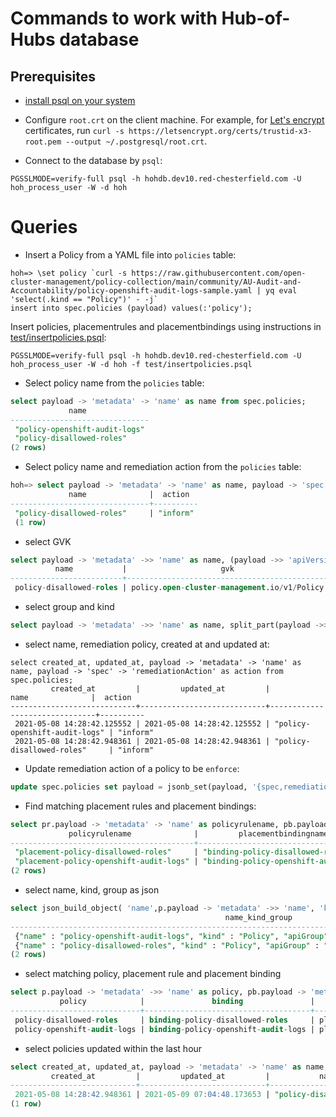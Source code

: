 # Commands to work with Hub-of-Hubs database

## Prerequisites

* [install psql on your system](https://blog.timescale.com/tutorials/how-to-install-psql-on-mac-ubuntu-debian-windows/)

* Configure `root.crt` on the client machine. For example, for
[Let's encrypt](https://letsencrypt.org/) certificates, run `curl -s https://letsencrypt.org/certs/trustid-x3-root.pem --output ~/.postgresql/root.crt`.

* Connect to the database by `psql`:

```
PGSSLMODE=verify-full psql -h hohdb.dev10.red-chesterfield.com -U hoh_process_user -W -d hoh
```

# Queries
* Insert a Policy from a YAML file into `policies` table:

```
hoh=> \set policy `curl -s https://raw.githubusercontent.com/open-cluster-management/policy-collection/main/community/AU-Audit-and-Accountability/policy-openshift-audit-logs-sample.yaml | yq eval 'select(.kind == "Policy")' - -j`
insert into spec.policies (payload) values(:'policy');
```

Insert policies, placementrules and placementbindings using instructions in [test/insertpolicies.psql](test/insertpolicies.psql):
```
PGSSLMODE=verify-full psql -h hohdb.dev10.red-chesterfield.com -U hoh_process_user -W -d hoh -f test/insertpolicies.psql
```

* Select policy name from the `policies` table:

```sql
select payload -> 'metadata' -> 'name' as name from spec.policies;
             name              
-------------------------------
 "policy-openshift-audit-logs"
 "policy-disallowed-roles"
(2 rows)

```

* Select policy name and remediation action from the `policies` table:

```sql
hoh=> select payload -> 'metadata' -> 'name' as name, payload -> 'spec' -> 'remediationAction' as action from spec.policies where payload -> 'metadata' ->> 'name' = 'policy-disallowed-roles';
             name              |  action  
-------------------------------+----------
 "policy-disallowed-roles"     | "inform"
 (1 row)

```

* select GVK
```sql
select payload -> 'metadata' ->> 'name' as name, (payload ->> 'apiVersion')||'/'||(payload ->> 'kind') as gvk,payload -> 'spec' ->> 'remediationAction' as action from spec.policies where payload -> 'metadata' ->> 'name' = 'policy-disallowed-roles';
          name           |                     gvk                     | action  
-------------------------+---------------------------------------------+---------
 policy-disallowed-roles | policy.open-cluster-management.io/v1/Policy | enforce
```

* select group and kind
```sql
select payload -> 'metadata' ->> 'name' as name, split_part(payload ->> 'apiVersion', '/', 1) as group, payload ->> 'kind' as kind,payload -> 'spec' ->> 'remediationAction' as action from spec.policies where payload -> 'metadata' ->> 'name' = 'policy-disallowed-roles';
```

* select name, remediation policy, created at and updated at:

```
select created_at, updated_at, payload -> 'metadata' -> 'name' as name, payload -> 'spec' -> 'remediationAction' as action from spec.policies;
         created_at         |         updated_at         |             name              |  action  
----------------------------+----------------------------+-------------------------------+----------
 2021-05-08 14:28:42.125552 | 2021-05-08 14:28:42.125552 | "policy-openshift-audit-logs" | "inform"
 2021-05-08 14:28:42.948361 | 2021-05-08 14:28:42.948361 | "policy-disallowed-roles"     | "inform"
```

* Update remediation action of a policy to be `enforce`:

```sql
update spec.policies set payload = jsonb_set(payload, '{spec,remediationAction}', '"enforce"', true) where payload -> 'metadata' ->> 'name' = 'policy-disallowed-roles';
```

* Find matching placement rules and placement bindings:

```sql
select pr.payload -> 'metadata' -> 'name' as policyrulename, pb.payload -> 'metadata' -> 'name' as placementbindingname from spec.placementrules pr INNER JOIN  spec.placementbindings pb ON pr.payload -> 'metadata' ->> 'name' = pb.payload -> 'placementRef' ->> 'name' AND pr.payload ->> 'kind' = pb.payload -> 'placementRef' ->> 'kind' AND split_part(pr.payload ->> 'apiVersion', '/', 1) = pb.payload -> 'placementRef' ->> 'apiGroup';
             policyrulename              |         placementbindingname          
-----------------------------------------+---------------------------------------
 "placement-policy-disallowed-roles"     | "binding-policy-disallowed-roles"
 "placement-policy-openshift-audit-logs" | "binding-policy-openshift-audit-logs"
(2 rows)

```

* select name, kind, group as json

```sql
select json_build_object( 'name',p.payload -> 'metadata' ->> 'name', 'kind', p.payload ->> 'kind', 'apiGroup', split_part(p.payload ->> 'apiVersion', '/',1)) as name_kind_group from spec.policies p;
                                                name_kind_group                                                
---------------------------------------------------------------------------------------------------------------
 {"name" : "policy-openshift-audit-logs", "kind" : "Policy", "apiGroup" : "policy.open-cluster-management.io"}
 {"name" : "policy-disallowed-roles", "kind" : "Policy", "apiGroup" : "policy.open-cluster-management.io"}
(2 rows)
```

* select matching policy, placement rule and placement binding
```sql
select p.payload -> 'metadata' ->> 'name' as policy, pb.payload -> 'metadata' ->> 'name' as binding, pr.payload -> 'metadata' ->> 'name' as placementrule from spec.policies p INNER JOIN spec.placementbindings pb ON pb.payload -> 'subjects' @> json_build_array(json_build_object( 'name',p.payload -> 'metadata' ->> 'name', 'kind', p.payload ->> 'kind', 'apiGroup', split_part(p.payload ->> 'apiVersion', '/',1)))::jsonb INNER JOIN spec.placementrules pr ON pr.payload -> 'metadata' ->> 'name' = pb.payload -> 'placementRef' ->> 'name' AND pr.payload ->> 'kind' = pb.payload -> 'placementRef' ->> 'kind' AND split_part(pr.payload ->> 'apiVersion', '/', 1) = pb.payload -> 'placementRef' ->> 'apiGroup';
           policy            |               binding               |             placementrule             
-----------------------------+-------------------------------------+---------------------------------------
 policy-disallowed-roles     | binding-policy-disallowed-roles     | placement-policy-disallowed-roles
 policy-openshift-audit-logs | binding-policy-openshift-audit-logs | placement-policy-openshift-audit-logs

```

* select policies updated within the last hour
```sql
select created_at, updated_at, payload -> 'metadata' -> 'name' as name, payload -> 'spec' -> 'remediationAction' as action from spec.policies where updated_at > now() - interval '1 hour';
         created_at         |         updated_at         |           name            |  action  
----------------------------+----------------------------+---------------------------+----------
 2021-05-08 14:28:42.948361 | 2021-05-09 07:04:48.173653 | "policy-disallowed-roles" | "inform"
(1 row)

```
